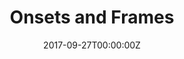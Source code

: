 ---
title: "Onsets and Frames"
summary: "Implementation of Onsets and frames: Dual-objective piano transcription (Curtis Hawthorne et al., ISMIR 2018)"
tags:
- Demo
date: "2017-09-27T00:00:00Z"

# Optional external URL for project (replaces project detail page).
external_link: "https://sweetcocoa.github.io/wav2midi_demo/"

image:
  caption: Photo by rawpixel on Unsplash
  focal_point: Smart

links:
- icon: 
  icon_pack: fab
  name: Demo
  url: https://sweetcocoa.github.io/wav2midi_demo/
url_code: ""
slides: ""
---